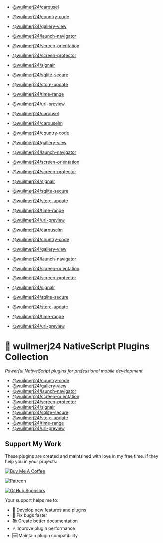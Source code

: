 - [@wuilmerj24/carousel](packages/carousel/README.md)
- [@wuilmerj24/country-code](packages/country-code/README.md)
- [@wuilmerj24/gallery-view](packages/gallery-view/README.md)
- [@wuilmerj24/launch-navigator](packages/launch-navigator/README.md)
- [@wuilmerj24/screen-orientation](packages/screen-orientation/README.md)
- [@wuilmerj24/screen-protector](packages/screen-protector/README.md)
- [@wuilmerj24/signalr](packages/signalr/README.md)
- [@wuilmerj24/sqlite-secure](packages/sqlite-secure/README.md)
- [@wuilmerj24/store-update](packages/store-update/README.md)
- [@wuilmerj24/time-range](packages/time-range/README.md)
- [@wuilmerj24/url-preview](packages/url-preview/README.md)

- [@wuilmerj24/carousel](packages/carousel/README.md)
- [@wuilmerj24/carouselm](packages/carouselm/README.md)
- [@wuilmerj24/country-code](packages/country-code/README.md)
- [@wuilmerj24/gallery-view](packages/gallery-view/README.md)
- [@wuilmerj24/launch-navigator](packages/launch-navigator/README.md)
- [@wuilmerj24/screen-orientation](packages/screen-orientation/README.md)
- [@wuilmerj24/screen-protector](packages/screen-protector/README.md)
- [@wuilmerj24/signalr](packages/signalr/README.md)
- [@wuilmerj24/sqlite-secure](packages/sqlite-secure/README.md)
- [@wuilmerj24/store-update](packages/store-update/README.md)
- [@wuilmerj24/time-range](packages/time-range/README.md)
- [@wuilmerj24/url-preview](packages/url-preview/README.md)

- [@wuilmerj24/carouselm](packages/carouselm/README.md)
- [@wuilmerj24/country-code](packages/country-code/README.md)
- [@wuilmerj24/gallery-view](packages/gallery-view/README.md)
- [@wuilmerj24/launch-navigator](packages/launch-navigator/README.md)
- [@wuilmerj24/screen-orientation](packages/screen-orientation/README.md)
- [@wuilmerj24/screen-protector](packages/screen-protector/README.md)
- [@wuilmerj24/signalr](packages/signalr/README.md)
- [@wuilmerj24/sqlite-secure](packages/sqlite-secure/README.md)
- [@wuilmerj24/store-update](packages/store-update/README.md)
- [@wuilmerj24/time-range](packages/time-range/README.md)
- [@wuilmerj24/url-preview](packages/url-preview/README.md)

# 🔌 wuilmerj24 NativeScript Plugins Collection

*Powerful NativeScript plugins for professional mobile development*
- [@wuilmerj24/country-code](packages/country-code/README.md)
- [@wuilmerj24/gallery-view](packages/gallery-view/README.md)
- [@wuilmerj24/launch-navigator](packages/launch-navigator/README.md)
- [@wuilmerj24/screen-orientation](packages/screen-orientation/README.md)
- [@wuilmerj24/screen-protector](packages/screen-protector/README.md)
- [@wuilmerj24/signalr](packages/signalr/README.md)
- [@wuilmerj24/sqlite-secure](packages/sqlite-secure/README.md)
- [@wuilmerj24/store-update](packages/store-update/README.md)
- [@wuilmerj24/time-range](packages/time-range/README.md)
- [@wuilmerj24/url-preview](packages/url-preview/README.md)

## Support My Work

These plugins are created and maintained with love in my free time. If they help you in your projects:

[![Buy Me A Coffee](https://img.shields.io/badge/☕_Buy_Me_A_Coffee-FFDD00?style=for-the-badge&logo=buymeacoffee&logoColor=black)](https://buymeacoffee.com/wuilmerj24)  

[![Patreon](https://img.shields.io/badge/🎗_Become_a_Patron-F96854?style=for-the-badge&logo=patreon&logoColor=white)](https://patreon.com/wuilmerj24?utm_medium=unknown&utm_source=join_link&utm_campaign=creatorshare_creator&utm_content=copyLink)  

[![GitHub Sponsors](https://img.shields.io/badge/💜_Sponsor_on_GitHub-ea4aaa?style=for-the-badge&logo=githubsponsors&logoColor=white)](https://github.com/sponsors/wuilmerj24)

Your support helps me to:
- 🚀 Develop new features and plugins
- 🐛 Fix bugs faster
- 📚 Create better documentation
- ⚡ Improve plugin performance
- 🆕 Maintain plugin compatibility